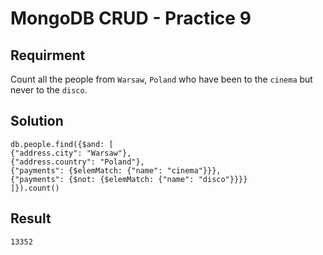 # MongoDB CRUD - Practice 9

## Requirment

Count all the people from `Warsaw`, `Poland` who have been to the `cinema` but never to the `disco`.

## Solution

```agg
db.people.find({$and: [ 
{"address.city": "Warsaw"},
{"address.country": "Poland"}, 
{"payments": {$elemMatch: {"name": "cinema"}}}, 
{"payments": {$not: {$elemMatch: {"name": "disco"}}}} 
]}).count()

```

## Result

```result
13352
```
